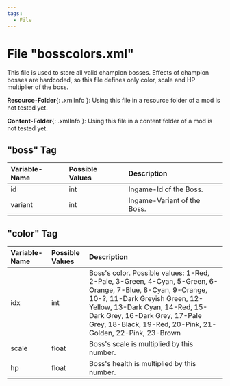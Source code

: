 ```yaml
---
tags:
  - File
---
```

# File "bosscolors.xml"

This file is used to store all valid champion bosses. Effects of champion bosses are hardcoded, so this file defines only color, scale and HP multiplier of the boss.

**Resource-Folder**{: .xmlInfo }: Using this file in a resource folder of a mod is not tested yet.

**Content-Folder**{: .xmlInfo }: Using this file in a content folder of a mod is not tested yet.

## "boss" Tag

| Variable-Name | Possible Values | Description |
|:--|:--|:--|
|id|int|Ingame-Id of the Boss.|
|variant|int|Ingame-Variant of the Boss.|

## "color" Tag

| Variable-Name | Possible Values | Description |
|:--|:--|:--|
|idx|int|Boss's color. Possible values: 1-Red, 2-Pale, 3-Green, 4-Cyan, 5-Green, 6-Orange, 7-Blue, 8-Cyan, 9-Orange, 10-?, 11-Dark Greyish Green, 12-Yellow, 13-Dark Cyan, 14-Red, 15-Dark Grey, 16-Dark Grey, 17-Pale Grey, 18-Black, 19-Red, 20-Pink, 21-Golden, 22-Pink, 23-Brown|
|scale|float|Boss's scale is multiplied by this number.|
|hp|float|Boss's health is multiplied by this number.|
